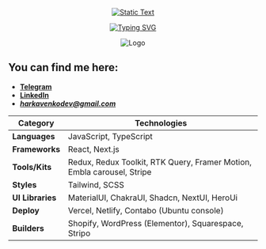 <p align="center">
  <a href="https://git.io/typing-svg">
    <img src="https://readme-typing-svg.demolab.com?font=Fira+Code&size=28&duration=1&pause=100000&color=628FDB&center=true&vCenter=true&width=435&lines=Denys+Harkavenko" alt="Static Text" />
  </a>
</p>
<p align="center">
  <a href="https://git.io/typing-svg">
    <img src="https://readme-typing-svg.demolab.com?font=Fira+Code&pause=1000&color=38BDAE&center=true&vCenter=true&width=435&lines=Front-end+web+and+app+developer;3%2B+years+of+development" alt="Typing SVG" />
  </a>
</p> 

<p align="center">
  <img src="https://media2.giphy.com/media/v1.Y2lkPTc5MGI3NjExbW5qcWxvaDF2dmJkM2pjNmsxY2phdHN4dTJxZmMyZ2p0eTNjZ2kwYyZlcD12MV9pbnRlcm5hbF9naWZfYnlfaWQmY3Q9Zw/k81NasbqkKA5HSyJxN/giphy.gif" alt="Logo" />
</p>

## You can find me here:

- **[Telegram](https://t.me/DenysHarkavenko)** <br/>
- **[LinkedIn](https://www.linkedin.com/in/denys-harkavenko-52234a251/)** <br/>
- ***harkavenkodev@gmail.com***

| **Category**       | **Technologies**                                                                                                                                             |
|--------------------|--------------------------------------------------------------------------------------------------------------------------------------------------------------|
| **Languages**      | JavaScript, TypeScript                                                                                                                                       |
| **Frameworks**     | React, Next.js                                                                                                                                               |
| **Tools/Kits**     | Redux, Redux Toolkit, RTK Query, Framer Motion, Embla carousel, Stripe                                                                                       |
| **Styles**         | Tailwind, SCSS                                                                                                                                               |
| **UI Libraries**   | MaterialUI, ChakraUI, Shadcn, NextUI, HeroUi                                                                                                                 |
| **Deploy**         | Vercel, Netlify, Contabo (Ubuntu console)                                                                                                                    |
| **Builders**       | Shopify, WordPress (Elementor), Squarespace, Stripo                                                                                                          |

<!-- <p align="center">
  <img src="https://github-readme-stats.vercel.app/api?username=DenysHarkavenko&theme=tokyonight&show_icons=true&hide_border=true&count_private=true" alt="DenysHarkavenko's GitHub Stats"  height="180" />
  <img src="https://github-readme-stats.vercel.app/api/top-langs/?username=DenysHarkavenko&theme=tokyonight&show_icons=true&hide_border=true&layout=compact" alt="DenysHarkavenko's Most Used Languages" height="180"/>
</p> -->

